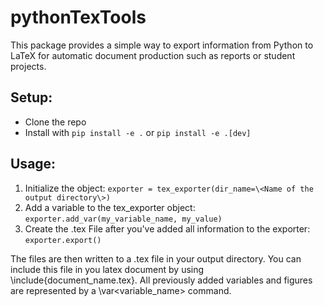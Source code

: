 # pythonTexTools

This package provides a simple way to export information from Python to LaTeX for automatic document production such as reports or student projects.
 
## Setup:

- Clone the repo
- Install with `pip install -e .` or `pip install -e .[dev]`


## Usage:

1. Initialize the object: `exporter = tex_exporter(dir_name=\<Name of the output directory\>)`
2. Add a variable to the tex_exporter object: `exporter.add_var(my_variable_name, my_value)`
3. Create the .tex File after you've added all information to the exporter: `exporter.export()`

The files are then written to a .tex file in your output directory. You can include this
file in you latex document by using \include{document_name.tex}. All previously added
variables and figures are represented by a \var\<variable_name\> command.
